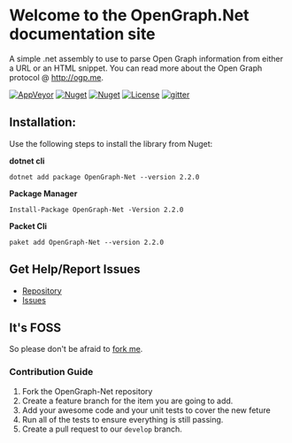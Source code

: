 #  Welcome to the OpenGraph.Net documentation site
A simple .net assembly to use to parse Open Graph information from either a URL or an HTML snippet. You can read more about the Open Graph protocol @ http://ogp.me.

[![AppVeyor](https://img.shields.io/appveyor/ci/GeoffHorsey/opengraph-net.svg)](https://ci.appveyor.com/project/GeoffHorsey/opengraph-net)
[![Nuget](https://img.shields.io/nuget/v/OpenGraph-Net.svg)](http://www.nuget.org/packages/OpenGraph-Net/)
[![Nuget](https://img.shields.io/nuget/dt/OpenGraph-Net.svg)](http://www.nuget.org/packages/OpenGraph-Net/)
[![License](https://img.shields.io/badge/license-MIT-orange.svg)](https://raw.githubusercontent.com/ghorsey/OpenGraph-Net/master/LICENSE)
[![gitter](https://badges.gitter.im/webpack/webpack.svg)](https://gitter.im/OpenGraph-Net/OpenGraph-Net)

## Installation:
Use the following steps to install the library from Nuget:

**dotnet cli**

    dotnet add package OpenGraph-Net --version 2.2.0

**Package Manager**

    Install-Package OpenGraph-Net -Version 2.2.0

**Packet Cli**

    paket add OpenGraph-Net --version 2.2.0

## Get Help/Report Issues

* [Repository](https://github.com/ghorsey/OpenGraph-Net)
* [Issues](https://github.com/ghorsey/OpenGraph-Net/issues)

## It's FOSS
So please don't be afraid to [fork me](https://github.com/ghorsey/OpenGraph-Net).

### Contribution Guide
1. Fork the OpenGraph-Net repository
2. Create a feature branch for the item you are going to add.
3. Add your awesome code and your unit tests to cover the new feture
4. Run all of the tests to ensure everything is still passing.
5. Create a pull request to our `develop` branch.